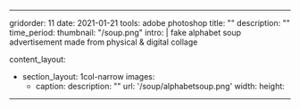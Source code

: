 ---

gridorder: 11
date: 2021-01-21
tools: adobe photoshop
title: ""
description: ""
time_period:
thumbnail: "/soup.png"
intro: |
 fake alphabet soup advertisement made from physical & digital collage

content_layout:
  - section_layout: 1col-narrow
    images:
      - caption:
        description: ""
        url: '/soup/alphabetsoup.png'
        width:
        height:


---